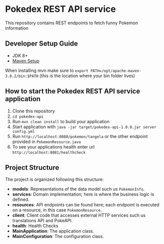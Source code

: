 # Pokedex REST API service

This repository contains REST endpoints to fetch funny Pokemon information

Developer Setup Guide
---

- JDK 8+
- [Maven Setup](https://maven.apache.org/install.html)

When installing mvn make sure to `export PATH=/opt/apache-maven-3.8.2/bin:$PATH` (this is the location where your bin
folder lives)

How to start the Pokedex REST API service application
---

1. Clone this repository
2. `cd pokedex-api`
3. Run `mvn clean install` to build your application
4. Start application with `java -jar target/pokedex-api-1.0.0.jar server config.yml`
5. Run `http://localhost:8080/pokemon/tangela` or the other endpoint provided in `PokemonResource.java`
6. To see your applications health enter url `http://localhost:8081/healthcheck`

Project Structure
---
The project is organized following this structure:

- **models**: Representations of the data model such us `PokemonInfo`.
- **services**: Domain implementation; here is where the business logic is defined.
- **resources**: API endpoints can be found here; each endpoint is executed on a resource, in this case `PokemonResource`.
- **client**: Client code that accesses external HTTP services such us translations API and PokeAPI.
- **health**: Health Checks
- **MainApplication**: The application class.
- **MainConfiguration**: The configuration class.
